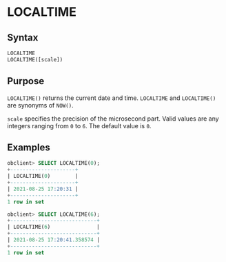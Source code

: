 # LOCALTIME

## Syntax

```sql
LOCALTIME
LOCALTIME([scale])
```

## Purpose

`LOCALTIME()` returns the current date and time. `LOCALTIME` and `LOCALTIME()` are synonyms of `NOW()`.

`scale` specifies the precision of the microsecond part. Valid values are any integers ranging from `0` to `6`. The default value is `0`.

## Examples

```sql
obclient> SELECT LOCALTIME(0);
+---------------------+
| LOCALTIME(0)        |
+---------------------+
| 2021-08-25 17:20:31 |
+---------------------+
1 row in set

obclient> SELECT LOCALTIME(6);
+----------------------------+
| LOCALTIME(6)               |
+----------------------------+
| 2021-08-25 17:20:41.358574 |
+----------------------------+
1 row in set
```
